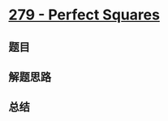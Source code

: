 # [279 - Perfect Squares](https://leetcode.com/problems/perfect-squares/)

## 题目


## 解题思路


## 总结


